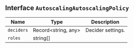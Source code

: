 ## Interface `AutoscalingAutoscalingPolicy`

| Name | Type | Description |
| - | - | - |
| `deciders` | Record<string, any> | Decider settings. |
| `roles` | string[] | &nbsp; |
